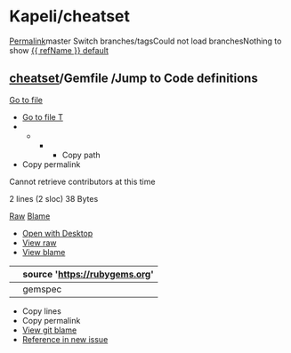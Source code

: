 # Kapeli/cheatset

[Permalink](https://github.com/Kapeli/cheatset/blob/be2b5588ba42034f2b15b0b725fa799ee0e2b683/Gemfile)master Switch branches/tagsCould not load branchesNothing to show [{{ refName }} default](https://github.com/Kapeli/cheatset/blob/{{%20urlEncodedRefName%20}}/Gemfile)

##  [cheatset](https://github.com/Kapeli/cheatset)/**Gemfile** /Jump to Code definitions <a id="blob-path"></a>

 [Go to file](https://github.com/Kapeli/cheatset/find/master)

*  [Go to file T](https://github.com/Kapeli/cheatset/find/master)
* * * *  Copy path
*  Copy permalink

Cannot retrieve contributors at this time

 2 lines \(2 sloc\) 38 Bytes

 [Raw](https://github.com/Kapeli/cheatset/raw/master/Gemfile) [Blame](https://github.com/Kapeli/cheatset/blame/master/Gemfile)   

*  [Open with Desktop](https://desktop.github.com/)
*  [View raw](https://github.com/Kapeli/cheatset/raw/master/Gemfile)
*  [View blame](https://github.com/Kapeli/cheatset/blame/master/Gemfile)

|  | source 'https://rubygems.org' |
| :--- | :--- |
|  | gemspec |

*  Copy lines
*  Copy permalink
* [View git blame](https://github.com/Kapeli/cheatset/blame/be2b5588ba42034f2b15b0b725fa799ee0e2b683/Gemfile)
* [Reference in new issue](https://github.com/Kapeli/cheatset/issues/new)

